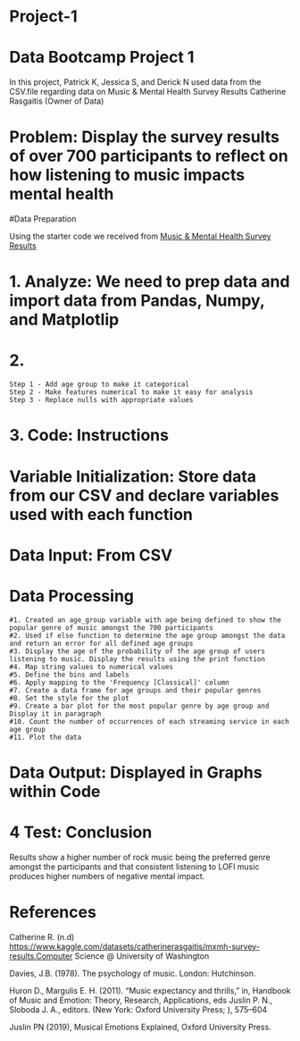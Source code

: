 # Project-1

# Data Bootcamp Project 1
In this project, Patrick K, Jessica S, and Derick N used data from the CSV.file regarding data on Music & Mental Health Survey Results 
Catherine Rasgaitis (Owner of Data)

# Problem: Display the survey results of over 700 participants to reflect on how listening to music impacts mental health
#Data Preparation

Using the starter code we received from [Music & Mental Health Survey Results](https://www.kaggle.com/datasets/catherinerasgaitis/mxmh-survey-results)

# 1. Analyze: We need to prep data and import data from Pandas, Numpy, and Matplotlip

# 2. 
    Step 1 - Add age group to make it categorical
    Step 2 - Make features numerical to make it easy for analysis
    Step 3 - Replace nulls with appropriate values

# 3. Code: Instructions

# Variable Initialization: Store data from our CSV and declare variables used with each function

# Data Input: From CSV
# Data Processing

    #1. Created an age_group variable with age being defined to show the popular genre of music amongst the 700 participants
    #2. Used if else function to determine the age group amongst the data and return an error for all defined age groups
    #3. Display the age of the probability of the age group of users listening to music. Display the results using the print function
    #4. Map string values to numerical values
    #5. Define the bins and labels
    #6. Apply mapping to the 'Frequency [Classical]' column
    #7. Create a data frame for age groups and their popular genres
    #8. Set the style for the plot
    #9. Create a bar plot for the most popular genre by age group and Display it in paragraph 
    #10. Count the number of occurrences of each streaming service in each age group
    #11. Plot the data
    
# Data Output: Displayed in Graphs within Code

# 4 Test: Conclusion 
Results show a higher number of rock music being the preferred genre amongst the participants and that consistent listening to LOFI music produces higher numbers of negative mental impact.

# References

Catherine R. (n.d) https://www.kaggle.com/datasets/catherinerasgaitis/mxmh-survey-results.Computer Science @ University of Washington

Davies, J.B. (1978). The psychology of music. London: Hutchinson.

Huron D., Margulis E. H. (2011). “Music expectancy and thrills,” in, Handbook of Music and Emotion: Theory, Research, Applications, eds Juslin P. N., Sloboda J. A., editors. (New York: Oxford University Press; ), 575–604

Juslin PN (2019), Musical Emotions Explained, Oxford University Press.
